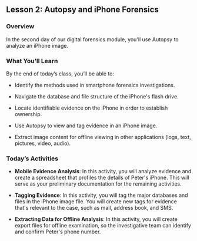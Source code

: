 ## Lesson 2: Autopsy and iPhone Forensics 
 
### Overview

In the second day of our digital forensics module, you'll use Autopsy to analyze an iPhone image.
 
### What You’ll Learn
 
By the end of today’s class, you’ll be able to:
 
- Identify the methods used in smartphone forensics investigations.

- Navigate the database and file structure of the iPhone's flash drive.

- Locate identifiable evidence on the iPhone in order to establish ownership.

- Use Autopsy to view and tag evidence in an iPhone image.

- Extract image content for offline viewing in other applications (logs, text, pictures, video, audio).

### Today’s Activities

* **Mobile Evidence Analysis**: In this activity, you will analyze evidence and create a spreadsheet that profiles the details of Peter's iPhone. This will serve as your preliminary documentation for the remaining activities.

* **Tagging Evidence**: In this activity, you will tag the major databases and files in the iPhone image file. You will create new tags for evidence that's relevant to the case, such as mail, address book, and SMS.

* **Extracting Data for Offline Analysis**: In this activity, you will create export files for offline examination, so the investigative team can identify and confirm Peter's phone number.

